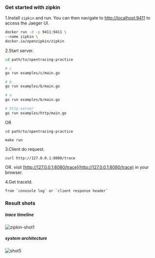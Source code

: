### Get started with zipkin

1.Install `zipkin` and run. You can then navigate to [http://localhost:9411](http://localhost:9411) to access the Jaeger UI.
```sh
docker run -d -p 9411:9411 \
--name zipkin \
docker.io/openzipkin/zipkin
```

2.Start server.

```sh
cd path/to/opentracing-practice

# c
go run examples/c/main.go

# b
go run examples/b/main.go

# a
go run examples/b/main.go

# http-server
go run examples/http/main.go
```

OR 

```
cd path/to/opentracing-practice

make run
```

3.Client do request.

```shell script
curl http://127.0.0.1:8080/trace
```

OR.
visit [http://127.0.0.1:8080/trace](http://127.0.0.1:8080/trace) in your browser.

4.Get traceId.

    from `conosole log` or `client response header`

### Result shots

##### trace timeline
![zipkin-shot1](./shot1.png)

##### system architecture
![shot5](./shot5.png)
